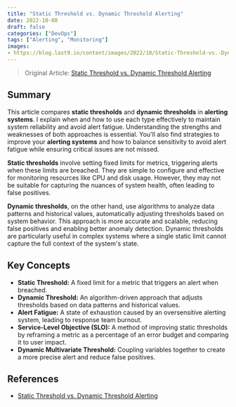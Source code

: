 ```yaml
--- 
title: "Static Threshold vs. Dynamic Threshold Alerting"
date: 2022-10-08
draft: false
categories: ["DevOps"]
tags: ["Alerting", "Monitoring"]
images:
- https://blog.last9.io/content/images/2022/10/Static-Threshold-vs.-Dynamic-Threshold-Alerting-copy.jpg
---
```


> Original Article: [Static Threshold vs. Dynamic Threshold Alerting](https://last9.io/blog/static-threshold-vs-dynamic-threshold-alerting)

## Summary

This article compares **static thresholds** and **dynamic thresholds** in **alerting systems**. I explain when and how to use each type effectively to maintain system reliability and avoid alert fatigue. Understanding the strengths and weaknesses of both approaches is essential. You'll also find strategies to improve your **alerting systems** and how to balance sensitivity to avoid alert fatigue while ensuring critical issues are not missed.

**Static thresholds** involve setting fixed limits for metrics, triggering alerts when these limits are breached. They are simple to configure and effective for monitoring resources like CPU and disk usage. However, they may not be suitable for capturing the nuances of system health, often leading to false positives.

**Dynamic thresholds**, on the other hand, use algorithms to analyze data patterns and historical values, automatically adjusting thresholds based on system behavior. This approach is more accurate and scalable, reducing false positives and enabling better anomaly detection. Dynamic thresholds are particularly useful in complex systems where a single static limit cannot capture the full context of the system's state.


## Key Concepts

*   **Static Threshold:** A fixed limit for a metric that triggers an alert when breached.
*   **Dynamic Threshold:** An algorithm-driven approach that adjusts thresholds based on data patterns and historical values.
*   **Alert Fatigue:** A state of exhaustion caused by an oversensitive alerting system, leading to response team burnout.
*   **Service-Level Objective (SLO):** A method of improving static thresholds by reframing a metric as a percentage of an error budget and comparing it to user impact.
*   **Dynamic Multivariate Threshold:** Coupling variables together to create a more precise alert and reduce false positives.

## References

*   [Static Threshold vs. Dynamic Threshold Alerting](https://last9.io/blog/static-threshold-vs-dynamic-threshold-alerting)
